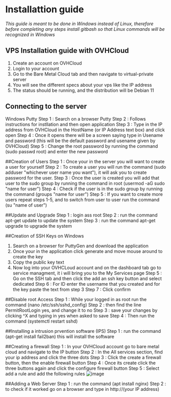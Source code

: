 # **Installattion guide**

  *This guide is meant to be done in Windows instead of Linux, therefore before completing
  any steps install gitbash so that Linux commands will be recognized in Windows*
  
## VPS Installation guide with OVHCloud
  1. Create an account on OVHCloud
  2. Login to your account
  3. Go to the Bare Metal Cloud tab and then navigate to virtual-private server
  4. You will see the different specs about your vps like the IP address
  5. The status should be running, and the distribution will be Debian 11


## Connecting to the server
  Windows Putty
  Step 1 : Search on a browser Putty
  Step 2 : Follows instructions for instllation and then open application
  Step 3 : Type in the IP address from OVHCloud in the HostName (or IP Address text box) and click open
  Step 4 : Once it opens there will be a screen saying type in Usename and password (this will be the default password and usename given by OVHCloud)
  Step 5 : Change the root password by running the command (sudo passwd root) and enter the new password
  
##Creation of Users
  Step 1 : Once your in the server you will want to create a user for yourself
  Step 2 : To create a user you will run the command (sudo adduser "whichever user name you want"), it will ask
           you to create password for the user.
  Step 3 : Once the user is created you will add that user to the sudo group by
            running the command in root (usermod -aG sudo "name for user")
  Step 4 : Check if the user is in the sudo group by running the command (groups "name for user")
  Step 5 : If you want to create more users repeat steps 1-5, and to switch from user to user run
           the command (su "name of user")
           
##Update and Upgrade
  Step 1 : login ass root
  Step 2 : run the command apt-get update to update the system
  Step 3 : run the command apt-get upgrade to upgrade the system
  
##Creation of SSH Keys on Windows
  1. Search on a browser for PuttyGen and download the application
  2. Once your in the application click generate and move mouse around to create the key
  3. Copy the public key text
  4. Now log into your OVHCLoud account and on the dashboard tab go to service managment, it i will
     bring you to the My Services page
  Step 5 : Go on the SSH tab and then click the add an ssh key button and select dedicated
  Step 6 : For ID enter the username that you created and for the key paste the text from step 3
  Step 7 : Click confirm
  
##Disable root Access
  Step 1 : While your logged in as root run the command (nano /etc/ssh/sshd_config)
  Step 2 : then find the line PermitRootLogin yes, and change it to no
  Step 3 : save your changes by clicking ^X and typing in yes when asked to save
  Step 4 : Then run the command (systemctl restart sshd)
  
##Installing a intrusion prvention software (IPS)
  Step 1 : run the command (apt-get install fail2ban) this will install the software
  
##Creating a firewall
  Step 1 : In your OVHCloud account go to bare metal cloud and navigate to the IP button
  Step 2 : In the All services section, find your ip address and click the three dots
  Step 3 : Click the create a firewall button, then the enable firewall button
  Step 4 : Once its create click the three buttons again and click the configure firewall button
  Step 5 : Select add a rule and add the following rules
              ![image](https://user-images.githubusercontent.com/82057989/166299099-8244071c-4072-4485-91b2-258915c066eb.png)

##Adding a Web Server
  Step 1 : run the command (apt install nginx)
  Step 2 : to check if it worked go on a browser and type in http://(your IP address)
  
  
